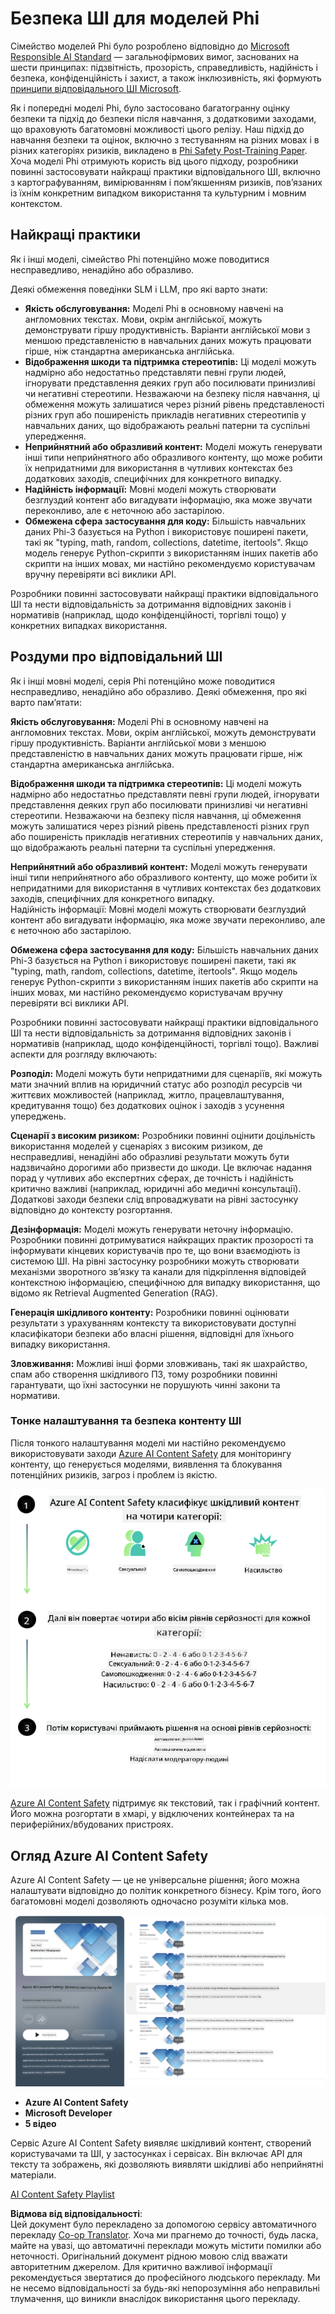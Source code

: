 <!--
CO_OP_TRANSLATOR_METADATA:
{
  "original_hash": "c8273672cc57df2be675407a1383aaf0",
  "translation_date": "2025-07-16T17:55:13+00:00",
  "source_file": "md/01.Introduction/01/01.AISafety.md",
  "language_code": "uk"
}
-->
# Безпека ШІ для моделей Phi  
Сімейство моделей Phi було розроблено відповідно до [Microsoft Responsible AI Standard](https://query.prod.cms.rt.microsoft.com/cms/api/am/binary/RE5cmFl) — загальнофірмових вимог, заснованих на шести принципах: підзвітність, прозорість, справедливість, надійність і безпека, конфіденційність і захист, а також інклюзивність, які формують [принципи відповідального ШІ Microsoft](https://www.microsoft.com/ai/responsible-ai).

Як і попередні моделі Phi, було застосовано багатогранну оцінку безпеки та підхід до безпеки після навчання, з додатковими заходами, що враховують багатомовні можливості цього релізу. Наш підхід до навчання безпеки та оцінок, включно з тестуванням на різних мовах і в різних категоріях ризиків, викладено в [Phi Safety Post-Training Paper](https://arxiv.org/abs/2407.13833). Хоча моделі Phi отримують користь від цього підходу, розробники повинні застосовувати найкращі практики відповідального ШІ, включно з картографуванням, вимірюванням і пом’якшенням ризиків, пов’язаних із їхнім конкретним випадком використання та культурним і мовним контекстом.

## Найкращі практики

Як і інші моделі, сімейство Phi потенційно може поводитися несправедливо, ненадійно або образливо.

Деякі обмеження поведінки SLM і LLM, про які варто знати:

- **Якість обслуговування:** Моделі Phi в основному навчені на англомовних текстах. Мови, окрім англійської, можуть демонструвати гіршу продуктивність. Варіанти англійської мови з меншою представленістю в навчальних даних можуть працювати гірше, ніж стандартна американська англійська.
- **Відображення шкоди та підтримка стереотипів:** Ці моделі можуть надмірно або недостатньо представляти певні групи людей, ігнорувати представлення деяких груп або посилювати принизливі чи негативні стереотипи. Незважаючи на безпеку після навчання, ці обмеження можуть залишатися через різний рівень представленості різних груп або поширеність прикладів негативних стереотипів у навчальних даних, що відображають реальні патерни та суспільні упередження.
- **Неприйнятний або образливий контент:** Моделі можуть генерувати інші типи неприйнятного або образливого контенту, що може робити їх непридатними для використання в чутливих контекстах без додаткових заходів, специфічних для конкретного випадку.
- **Надійність інформації:** Мовні моделі можуть створювати безглуздий контент або вигадувати інформацію, яка може звучати переконливо, але є неточною або застарілою.
- **Обмежена сфера застосування для коду:** Більшість навчальних даних Phi-3 базується на Python і використовує поширені пакети, такі як "typing, math, random, collections, datetime, itertools". Якщо модель генерує Python-скрипти з використанням інших пакетів або скрипти на інших мовах, ми настійно рекомендуємо користувачам вручну перевіряти всі виклики API.

Розробники повинні застосовувати найкращі практики відповідального ШІ та нести відповідальність за дотримання відповідних законів і нормативів (наприклад, щодо конфіденційності, торгівлі тощо) у конкретних випадках використання.

## Роздуми про відповідальний ШІ

Як і інші мовні моделі, серія Phi потенційно може поводитися несправедливо, ненадійно або образливо. Деякі обмеження, про які варто пам’ятати:

**Якість обслуговування:** Моделі Phi в основному навчені на англомовних текстах. Мови, окрім англійської, можуть демонструвати гіршу продуктивність. Варіанти англійської мови з меншою представленістю в навчальних даних можуть працювати гірше, ніж стандартна американська англійська.

**Відображення шкоди та підтримка стереотипів:** Ці моделі можуть надмірно або недостатньо представляти певні групи людей, ігнорувати представлення деяких груп або посилювати принизливі чи негативні стереотипи. Незважаючи на безпеку після навчання, ці обмеження можуть залишатися через різний рівень представленості різних груп або поширеність прикладів негативних стереотипів у навчальних даних, що відображають реальні патерни та суспільні упередження.

**Неприйнятний або образливий контент:** Моделі можуть генерувати інші типи неприйнятного або образливого контенту, що може робити їх непридатними для використання в чутливих контекстах без додаткових заходів, специфічних для конкретного випадку.  
Надійність інформації: Мовні моделі можуть створювати безглуздий контент або вигадувати інформацію, яка може звучати переконливо, але є неточною або застарілою.

**Обмежена сфера застосування для коду:** Більшість навчальних даних Phi-3 базується на Python і використовує поширені пакети, такі як "typing, math, random, collections, datetime, itertools". Якщо модель генерує Python-скрипти з використанням інших пакетів або скрипти на інших мовах, ми настійно рекомендуємо користувачам вручну перевіряти всі виклики API.

Розробники повинні застосовувати найкращі практики відповідального ШІ та нести відповідальність за дотримання відповідних законів і нормативів (наприклад, щодо конфіденційності, торгівлі тощо). Важливі аспекти для розгляду включають:

**Розподіл:** Моделі можуть бути непридатними для сценаріїв, які можуть мати значний вплив на юридичний статус або розподіл ресурсів чи життєвих можливостей (наприклад, житло, працевлаштування, кредитування тощо) без додаткових оцінок і заходів з усунення упереджень.

**Сценарії з високим ризиком:** Розробники повинні оцінити доцільність використання моделей у сценаріях з високим ризиком, де несправедливі, ненадійні або образливі результати можуть бути надзвичайно дорогими або призвести до шкоди. Це включає надання порад у чутливих або експертних сферах, де точність і надійність критично важливі (наприклад, юридичні або медичні консультації). Додаткові заходи безпеки слід впроваджувати на рівні застосунку відповідно до контексту розгортання.

**Дезінформація:** Моделі можуть генерувати неточну інформацію. Розробники повинні дотримуватися найкращих практик прозорості та інформувати кінцевих користувачів про те, що вони взаємодіють із системою ШІ. На рівні застосунку розробники можуть створювати механізми зворотного зв’язку та канали для підкріплення відповідей контекстною інформацією, специфічною для випадку використання, що відомо як Retrieval Augmented Generation (RAG).

**Генерація шкідливого контенту:** Розробники повинні оцінювати результати з урахуванням контексту та використовувати доступні класифікатори безпеки або власні рішення, відповідні для їхнього випадку використання.

**Зловживання:** Можливі інші форми зловживань, такі як шахрайство, спам або створення шкідливого ПЗ, тому розробники повинні гарантувати, що їхні застосунки не порушують чинні закони та нормативи.

### Тонке налаштування та безпека контенту ШІ

Після тонкого налаштування моделі ми настійно рекомендуємо використовувати заходи [Azure AI Content Safety](https://learn.microsoft.com/azure/ai-services/content-safety/overview) для моніторингу контенту, що генерується моделями, виявлення та блокування потенційних ризиків, загроз і проблем із якістю.

![Phi3AISafety](../../../../../translated_images/01.phi3aisafety.c0d7fc42f5a5c40507c5e8be556615b8377a63b8764865d057d4faac3757a478.uk.png)

[Azure AI Content Safety](https://learn.microsoft.com/azure/ai-services/content-safety/overview) підтримує як текстовий, так і графічний контент. Його можна розгортати в хмарі, у відключених контейнерах та на периферійних/вбудованих пристроях.

## Огляд Azure AI Content Safety

Azure AI Content Safety — це не універсальне рішення; його можна налаштувати відповідно до політик конкретного бізнесу. Крім того, його багатомовні моделі дозволяють одночасно розуміти кілька мов.

![AIContentSafety](../../../../../translated_images/01.AIcontentsafety.a288819b8ce8da1a56cf708aff010a541799d002ae7ae84bb819b19ab8950591.uk.png)

- **Azure AI Content Safety**  
- **Microsoft Developer**  
- **5 відео**

Сервіс Azure AI Content Safety виявляє шкідливий контент, створений користувачами та ШІ, у застосунках і сервісах. Він включає API для тексту та зображень, які дозволяють виявляти шкідливі або неприйнятні матеріали.

[AI Content Safety Playlist](https://www.youtube.com/playlist?list=PLlrxD0HtieHjaQ9bJjyp1T7FeCbmVcPkQ)

**Відмова від відповідальності**:  
Цей документ було перекладено за допомогою сервісу автоматичного перекладу [Co-op Translator](https://github.com/Azure/co-op-translator). Хоча ми прагнемо до точності, будь ласка, майте на увазі, що автоматичні переклади можуть містити помилки або неточності. Оригінальний документ рідною мовою слід вважати авторитетним джерелом. Для критично важливої інформації рекомендується звертатися до професійного людського перекладу. Ми не несемо відповідальності за будь-які непорозуміння або неправильні тлумачення, що виникли внаслідок використання цього перекладу.
